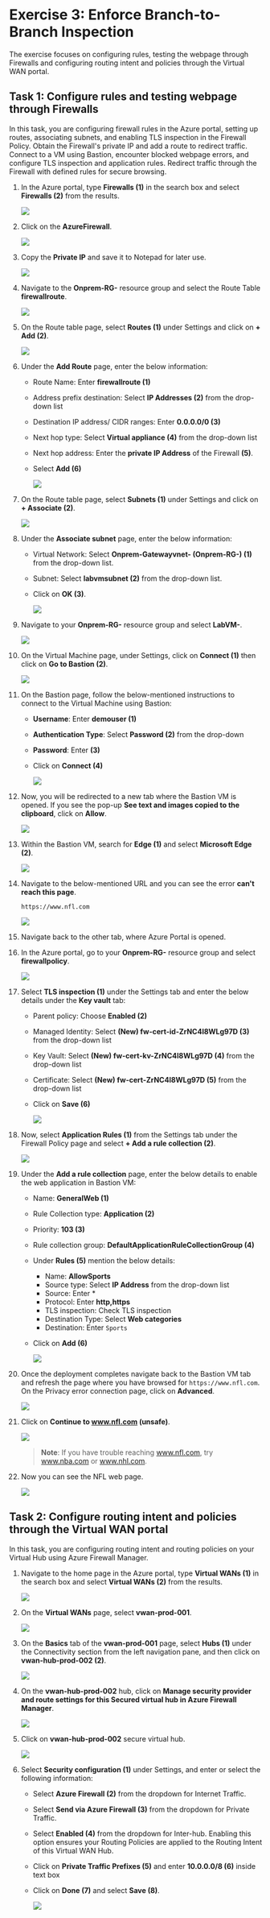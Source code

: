 # Exercise 3: Enforce Branch-to-Branch Inspection

The exercise focuses on configuring rules, testing the webpage through Firewalls and configuring routing intent and policies through the Virtual WAN portal.

## Task 1: Configure rules and testing webpage through Firewalls

In this task, you are configuring firewall rules in the Azure portal, setting up routes, associating subnets, and enabling TLS inspection in the Firewall Policy. Obtain the Firewall's private IP and add a route to redirect traffic. Connect to a VM using Bastion, encounter blocked webpage errors, and configure TLS inspection and application rules. Redirect traffic through the Firewall with defined rules for secure browsing.

1. In the Azure portal, type **Firewalls (1)** in the search box and select **Firewalls (2)** from the results.

    ![](media/19.png)

1. Click on the **AzureFirewall**.

    ![](media/20.png)

1. Copy the **Private IP** and save it to Notepad for later use.

    ![](media/21.png)

1. Navigate to the **Onprem-RG-<inject key="DeploymentID" enableCopy="false"/>** resource group and select the Route Table **firewallroute**.

    ![](media/22.png)

1. On the Route table page, select **Routes (1)** under Settings and click on **+ Add (2)**.

    ![](media/23.png)

1. Under the **Add Route** page, enter the below information:
  
    - Route Name: Enter **firewallroute (1)**

    - Address prefix destination: Select **IP Addresses (2)** from the drop-down list
    
    - Destination IP address/ CIDR ranges: Enter **0.0.0.0/0 (3)**
    
    - Next hop type: Select **Virtual appliance (4)** from the drop-down list
    
    - Next hop address: Enter the **private IP Address** of the Firewall **(5)**.
    
    - Select **Add (6)**

        ![](media/24.png)

1. On the Route table page, select **Subnets (1)** under Settings and click on **+ Associate (2)**.

    ![](media/25.png)

1. Under the **Associate subnet** page, enter the below information:

     - Virtual Network: Select **Onprem-Gatewayvnet-<inject key="DeploymentID" enableCopy="false"/> (Onprem-RG-<inject key="DeploymentID" enableCopy="false"/>) (1)** from the drop-down list.

     - Subnet: Select **labvmsubnet (2)** from the drop-down list.

     - Click on **OK (3)**.

        ![](media/26.png)

1. Navigate to your **Onprem-RG-<inject key="DeploymentID" enableCopy="false"/>** resource group and select **LabVM-<inject key="Deployment ID" enableCopy="false"/>**. 

    ![](media/27.png)

1. On the Virtual Machine page, under Settings, click on **Connect (1)** then click on **Go to Bastion (2)**.

    ![](media/28.png)

1. On the Bastion page, follow the below-mentioned instructions to connect to the Virtual Machine using Bastion:
 
    - **Username**: Enter **demouser (1)**
    - **Authentication Type**: Select **Password (2)** from the drop-down
    - **Password**: Enter **<inject key="JumpVM Admin Password" enableCopy="true"/> (3)**
    - Click on **Connect (4)**

        ![](media/29.png)

1. Now, you will be redirected to a new tab where the Bastion VM is opened. If you see the pop-up **See text and images copied to the clipboard**, click on **Allow**.

    ![](media/30.png)

1. Within the Bastion VM, search for **Edge (1)** and select **Microsoft Edge (2)**.

    ![](media/31.png)

1. Navigate to the below-mentioned URL and you can see the error **can't reach this page**.
 
   ```
   https://www.nfl.com
   ```

    ![](media/32.png)
   
1. Navigate back to the other tab, where Azure Portal is opened.
 
1. In the Azure portal, go to your **Onprem-RG-<inject key="DeploymentID" enableCopy="false"/>** resource group and select **firewallpolicy**.

    ![](media/33.png)

1. Select **TLS inspection (1)** under the Settings tab and enter the below details under the **Key vault** tab:
 
    - Parent policy: Choose **Enabled (2)**

    - Managed Identity: Select **(New) fw-cert-id-ZrNC4l8WLg97D  (3)** from the drop-down list
    
    - Key Vault: Select **(New) fw-cert-kv-ZrNC4l8WLg97D (4)** from the drop-down list
    
    - Certificate: Select **(New) fw-cert-ZrNC4l8WLg97D (5)** from the drop-down list
    
    - Click on **Save (6)**

        ![](media/34.png)

1. Now, select **Application Rules (1)** from the Settings tab under the Firewall Policy page and select **+ Add a rule collection (2)**.

    ![](media/35.png)

1. Under the **Add a rule collection** page, enter the below details to enable the web application in Bastion VM:
 
    - Name: **GeneralWeb (1)**
    - Rule Collection type: **Application (2)**
    - Priority: **103 (3)**
    - Rule collection group: **DefaultApplicationRuleCollectionGroup (4)**
    - Under **Rules (5)** mention the below details:
      - Name: **AllowSports**
      - Source type: Select **IP Address** from the drop-down list
      - Source: Enter *
      - Protocol: Enter **http,https**
      - TLS inspection: Check TLS inspection
      - Destination Type: Select **Web categories**
      - Destination: Enter `Sports`
     
     - Click on **Add (6)**

        ![](media/36.png)

1. Once the deployment completes navigate back to the Bastion VM tab and refresh the page where you have browsed for `https://www.nfl.com`. On the Privacy error connection page, click on **Advanced**.

    ![](media/43.png)

1. Click on **Continue to www.nfl.com (unsafe)**.
 
    ![](media/41.png)

    >**Note**: If you have trouble reaching www.nfl.com, try www.nba.com or www.nhl.com.
     
1. Now you can see the NFL web page.

    ![](media/42.png)

## Task 2: Configure routing intent and policies through the Virtual WAN portal

In this task, you are configuring routing intent and routing policies on your Virtual Hub using Azure Firewall Manager.

1. Navigate to the home page in the Azure portal, type **Virtual WANs (1)** in the search box and select **Virtual WANs (2)** from the results.

    ![](media/11.png)

1. On the **Virtual WANs** page, select **vwan-prod-001**.

   ![](media/12.png)

1. On the **Basics** tab of the **vwan-prod-001** page, select **Hubs (1)** under the Connectivity section from the left navigation pane, and then click on **vwan-hub-prod-002 (2)**.

   ![](media/37.png)

1. On the **vwan-hub-prod-002** hub, click on **Manage security provider and route settings for this Secured virtual hub in Azure Firewall Manager**.

    ![](media/38.png)

1. Click on **vwan-hub-prod-002** secure virtual hub.

    ![](media/39.png)

1. Select **Security configuration (1)** under Settings, and enter or select the following information:

   - Select **Azure Firewall (2)** from the dropdown for Internet Traffic.

   - Select **Send via Azure Firewall (3)** from the dropdown for Private Traffic.

   - Select **Enabled (4)** from the dropdown for Inter-hub. Enabling this option ensures your Routing Policies are applied to the Routing Intent of this Virtual WAN Hub.

   - Click on **Private Traffic Prefixes (5)** and enter **10.0.0.0/8 (6)** inside text box

   - Click on **Done (7)** and select **Save (8)**.
  
      ![](media/40.png)
